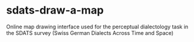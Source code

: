 # sdats-draw-a-map
Online map drawing interface used for the perceptual dialectology task in the SDATS survey (Swiss German Dialects Across Time and Space)
